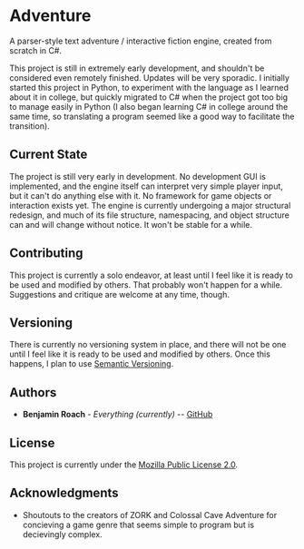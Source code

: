 # Adventure

A parser-style text adventure / interactive fiction engine, created from scratch in C#.

This project is still in extremely early development, and shouldn't be considered even remotely finished. Updates will be very sporadic.
I initially started this project in Python, to experiment with the language as I learned about it in college, but quickly migrated to C# when the project got too big to manage easily in Python (I also began learning C# in college around the same time, so translating a program seemed like a good way to facilitate the transition).

## Current State

The project is still very early in development. No development GUI is implemented, and the engine itself can interpret very simple player input, but it can't do anything else with it. No framework for game objects or interaction exists yet.
The engine is currently undergoing a major structural redesign, and much of its file structure, namespacing, and object structure can and will change without notice. It won't be stable for a while.

## Contributing

This project is currently a solo endeavor, at least until I feel like it is ready to be used and modified by others. That probably won't happen for a while. Suggestions and critique are welcome at any time, though.

## Versioning

There is currently no versioning system in place, and there will not be one until I feel like it is ready to be used and modified by others. Once this happens, I plan to use [Semantic Versioning](https://semver.org/).

## Authors

* **Benjamin Roach** - *Everything (currently)* -- [GitHub](https://github.com/Ben-Roach)

## License

This project is currently under the [Mozilla Public License 2.0](https://www.mozilla.org/en-US/MPL/2.0/).

## Acknowledgments

* Shoutouts to the creators of ZORK and Colossal Cave Adventure for concieving a game genre that seems simple to program but is decievingly complex.
